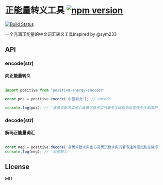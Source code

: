 # 正能量转义工具 [![npm version](https://badge.fury.io/js/positive-energy-encoder.svg)](https://badge.fury.io/js/positive-energy-encoder)
[![Build Status](https://travis-ci.org/yuanfux/positive-engery-encoder.svg?branch=master)](https://travis-ci.org/yuanfux/positive-engery-encoder)

一个充满正能量的中文词汇转义工具inspired by @sym233

## API
### encode(str)
#### 向正能量转义
```javascript

import positive from 'positive-energy-encoder'

const pos = positive.encode('血腥暴力'); // encode

console.log(pos); // '奋勇辛勤求实虚心奋勇沉稳求实沉着专注诚信无私富强专注爱国积极坚毅'

```

### decode(str)
#### 解码正能量词汇
```javascript

const neg = positive.decode('奋勇辛勤求实虚心奋勇沉稳求实沉着专注诚信无私富强专注爱国积极坚毅'); // decode
console.log(neg); // '血腥暴力'

```

## License
MIT
